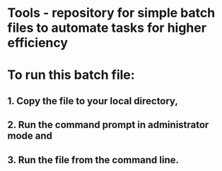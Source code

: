 # Tools - repository for simple batch files to automate tasks for higher efficiency

# To run this batch file: 
## 1. Copy the file to your local directory, 
## 2. Run the command prompt in administrator mode and 
## 3. Run the file from the command line.